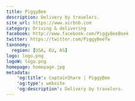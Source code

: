 ```yaml
---
title: PiggyBee
description: Delivery by travelers.
site_url: https://www.airbnb.com
category: Driving & delivering
facebook: http://www.facebook.com/PiggyBeeBook
twitter: https://twitter.com/PiggyBeeTw
taxonomy:
  region: [USA, EU, AS]
logo: logo.png
logoW: logo.png
homepage: homepage.jpg
metadata:
    'og:title': CaptainShare | PiggyBee
    'og:type': website
    'og:description': Delivery by travelers.
---
```

